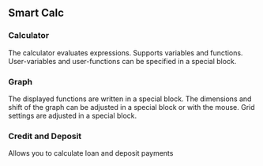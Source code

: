 ## Smart Calc

### Calculator
The calculator evaluates expressions. Supports variables and functions. User-variables and user-functions can be specified in a special block.

### Graph
The displayed functions are written in a special block. The dimensions and shift of the graph can be adjusted in a special block or with the mouse. Grid settings are adjusted in a special block.

### Credit and Deposit
Allows you to calculate loan and deposit payments